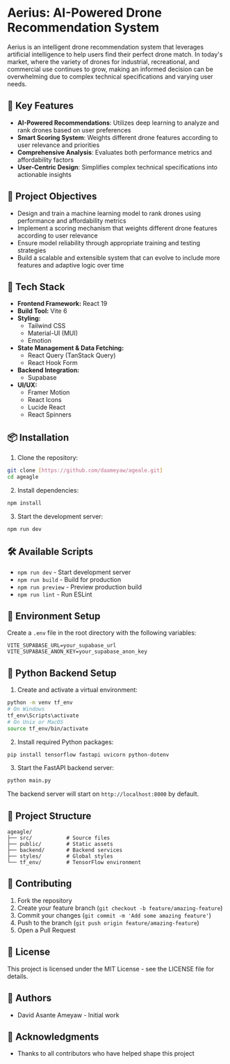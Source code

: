 # Aerius: AI-Powered Drone Recommendation System

Aerius is an intelligent drone recommendation system that leverages artificial intelligence to help users find their perfect drone match. In today's market, where the variety of drones for industrial, recreational, and commercial use continues to grow, making an informed decision can be overwhelming due to complex technical specifications and varying user needs.

## 🎯 Key Features

- **AI-Powered Recommendations**: Utilizes deep learning to analyze and rank drones based on user preferences
- **Smart Scoring System**: Weights different drone features according to user relevance and priorities
- **Comprehensive Analysis**: Evaluates both performance metrics and affordability factors
- **User-Centric Design**: Simplifies complex technical specifications into actionable insights

## 🎯 Project Objectives

- Design and train a machine learning model to rank drones using performance and affordability metrics
- Implement a scoring mechanism that weights different drone features according to user relevance
- Ensure model reliability through appropriate training and testing strategies
- Build a scalable and extensible system that can evolve to include more features and adaptive logic over time

## 🚀 Tech Stack

- **Frontend Framework:** React 19
- **Build Tool:** Vite 6
- **Styling:**
  - Tailwind CSS
  - Material-UI (MUI)
  - Emotion
- **State Management & Data Fetching:**
  - React Query (TanStack Query)
  - React Hook Form
- **Backend Integration:**
  - Supabase
- **UI/UX:**
  - Framer Motion
  - React Icons
  - Lucide React
  - React Spinners

## 📦 Installation

1. Clone the repository:

```bash
git clone [https://github.com/daameyaw/ageale.git]
cd ageagle
```

2. Install dependencies:

```bash
npm install
```

3. Start the development server:

```bash
npm run dev
```

## 🛠️ Available Scripts

- `npm run dev` - Start development server
- `npm run build` - Build for production
- `npm run preview` - Preview production build
- `npm run lint` - Run ESLint

## 🔧 Environment Setup

Create a `.env` file in the root directory with the following variables:

```
VITE_SUPABASE_URL=your_supabase_url
VITE_SUPABASE_ANON_KEY=your_supabase_anon_key
```

## 🐍 Python Backend Setup

1. Create and activate a virtual environment:

```bash
python -m venv tf_env
# On Windows
tf_env\Scripts\activate
# On Unix or MacOS
source tf_env/bin/activate
```

2. Install required Python packages:

```bash
pip install tensorflow fastapi uvicorn python-dotenv
```

3. Start the FastAPI backend server:

```bash
python main.py
```

The backend server will start on `http://localhost:8000` by default.

## 📁 Project Structure

```
ageagle/
├── src/           # Source files
├── public/        # Static assets
├── backend/       # Backend services
├── styles/        # Global styles
└── tf_env/        # TensorFlow environment
```

## 🤝 Contributing

1. Fork the repository
2. Create your feature branch (`git checkout -b feature/amazing-feature`)
3. Commit your changes (`git commit -m 'Add some amazing feature'`)
4. Push to the branch (`git push origin feature/amazing-feature`)
5. Open a Pull Request

## 📝 License

This project is licensed under the MIT License - see the LICENSE file for details.

## 👥 Authors

- David Asante Ameyaw - Initial work

## 🙏 Acknowledgments

- Thanks to all contributors who have helped shape this project
